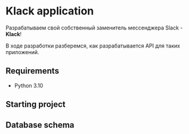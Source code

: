 # Klack application

Разрабатываем свой собственный заменитель мессенджера Slack - **Klack**!

В ходе разработки разберемся, как разрабатывается API для таких приложений.

## Requirements

- Python 3.10

## Starting project

## Database schema



